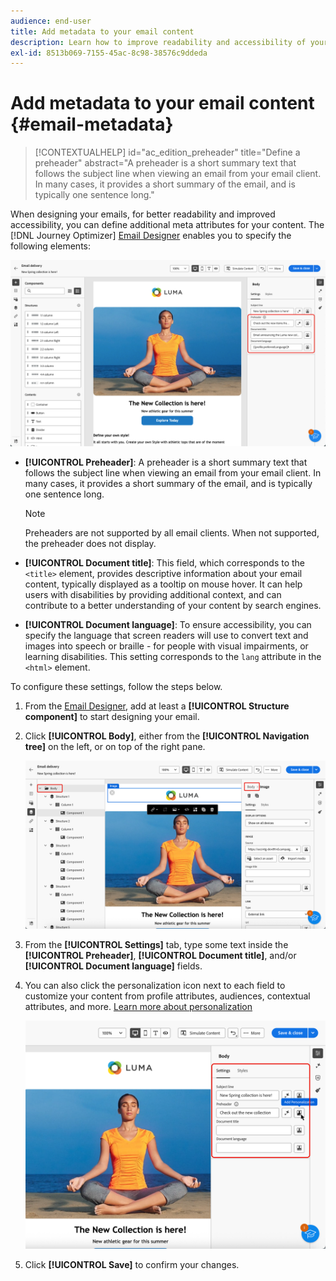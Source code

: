 ```yaml
---
audience: end-user
title: Add metadata to your email content
description: Learn how to improve readability and accessibility of your email content with metadata
exl-id: 8513b069-7155-45ac-8c98-38576c9ddeda
---
```

# Add metadata to your email content {#email-metadata}

>[!CONTEXTUALHELP]
>id="ac_edition_preheader"
>title="Define a preheader"
>abstract="A preheader is a short summary text that follows the subject line when viewing an email from your email client. In many cases, it provides a short summary of the email, and is typically one sentence long."

When designing your emails, for better readability and improved accessibility, you can define additional meta attributes for your content. The [!DNL Journey Optimizer] [Email Designer](get-started-email-designer.md) enables you to specify the following elements:

![](assets/email_body_settings_ex.png)

* **[!UICONTROL Preheader]**: A preheader is a short summary text that follows the subject line when viewing an email from your email client. In many cases, it provides a short summary of the email, and is typically one sentence long. 

    >[!NOTE]
    >
    >Preheaders are not supported by all email clients. When not supported, the preheader does not display.

* **[!UICONTROL Document title]**: This field, which corresponds to the `<title>` element, provides descriptive information about your email content, typically displayed as a tooltip on mouse hover. It can help users with disabilities by providing additional context, and can contribute to a better understanding of your content by search engines.

* **[!UICONTROL Document language]**: To ensure accessibility, you can specify the language that screen readers will use to convert text and images into speech or braille - for people with visual impairments, or learning disabilities. This setting corresponds to the `lang` attribute in the `<html>` element.

To configure these settings, follow the steps below.

1. From the [Email Designer](create-email-content.md), add at least a **[!UICONTROL Structure component]** to start designing your email.

1. Click **[!UICONTROL Body]**, either from the **[!UICONTROL Navigation tree]** on the left, or on top of the right pane.

    ![](assets/email_body.png)

1. From the **[!UICONTROL Settings]** tab, type some text inside the **[!UICONTROL Preheader]**, **[!UICONTROL Document title]**, and/or **[!UICONTROL Document language]** fields.

1. You can also click the personalization icon next to each field to customize your content from profile attributes, audiences, contextual attributes, and more. [Learn more about personalization](../personalization/gs-personalization.md)

    ![](assets/email_body_settings.png)

1. Click **[!UICONTROL Save]** to confirm your changes.